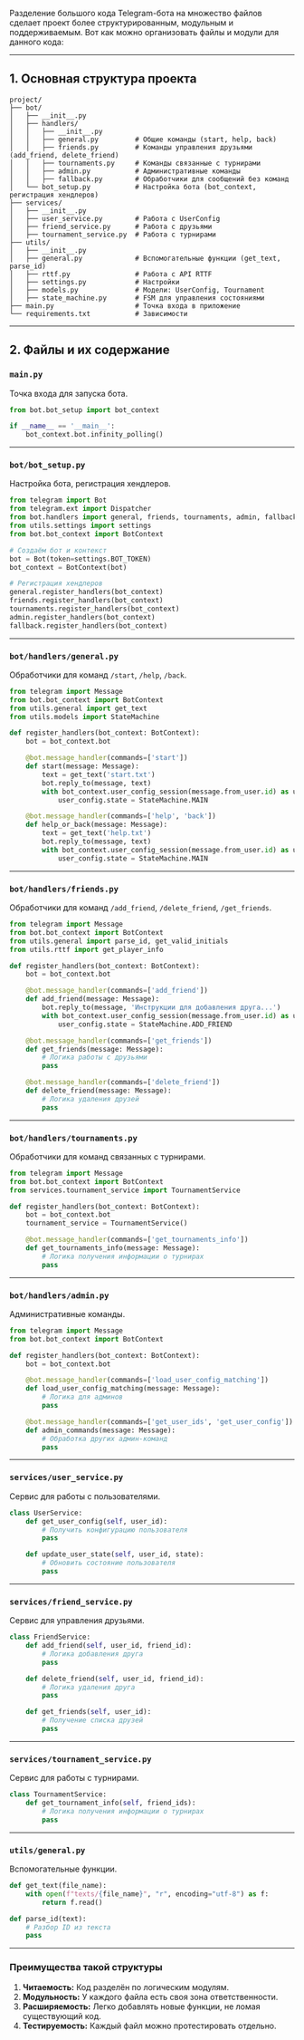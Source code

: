 Разделение большого кода Telegram-бота на множество файлов сделает проект более структурированным, модульным и поддерживаемым. Вот как можно организовать файлы и модули для данного кода:

---

## **1. Основная структура проекта**
```plaintext
project/
├── bot/
│   ├── __init__.py
│   ├── handlers/
│   │   ├── __init__.py
│   │   ├── general.py         # Общие команды (start, help, back)
│   │   ├── friends.py         # Команды управления друзьями (add_friend, delete_friend)
│   │   ├── tournaments.py     # Команды связанные с турнирами
│   │   ├── admin.py           # Административные команды
│   │   ├── fallback.py        # Обработчики для сообщений без команд
│   └── bot_setup.py           # Настройка бота (bot_context, регистрация хендлеров)
├── services/
│   ├── __init__.py
│   ├── user_service.py        # Работа с UserConfig
│   ├── friend_service.py      # Работа с друзьями
│   ├── tournament_service.py  # Работа с турнирами
├── utils/
│   ├── __init__.py
│   ├── general.py             # Вспомогательные функции (get_text, parse_id)
│   ├── rttf.py                # Работа с API RTTF
│   ├── settings.py            # Настройки
│   ├── models.py              # Модели: UserConfig, Tournament
│   ├── state_machine.py       # FSM для управления состояниями
├── main.py                    # Точка входа в приложение
└── requirements.txt           # Зависимости
```

---

## **2. Файлы и их содержание**

### **`main.py`**
Точка входа для запуска бота.

```python
from bot.bot_setup import bot_context

if __name__ == '__main__':
    bot_context.bot.infinity_polling()
```

---

### **`bot/bot_setup.py`**
Настройка бота, регистрация хендлеров.

```python
from telegram import Bot
from telegram.ext import Dispatcher
from bot.handlers import general, friends, tournaments, admin, fallback
from utils.settings import settings
from bot.bot_context import BotContext

# Создаём бот и контекст
bot = Bot(token=settings.BOT_TOKEN)
bot_context = BotContext(bot)

# Регистрация хендлеров
general.register_handlers(bot_context)
friends.register_handlers(bot_context)
tournaments.register_handlers(bot_context)
admin.register_handlers(bot_context)
fallback.register_handlers(bot_context)
```

---

### **`bot/handlers/general.py`**
Обработчики для команд `/start`, `/help`, `/back`.

```python
from telegram import Message
from bot.bot_context import BotContext
from utils.general import get_text
from utils.models import StateMachine

def register_handlers(bot_context: BotContext):
    bot = bot_context.bot

    @bot.message_handler(commands=['start'])
    def start(message: Message):
        text = get_text('start.txt')
        bot.reply_to(message, text)
        with bot_context.user_config_session(message.from_user.id) as user_config:
            user_config.state = StateMachine.MAIN

    @bot.message_handler(commands=['help', 'back'])
    def help_or_back(message: Message):
        text = get_text('help.txt')
        bot.reply_to(message, text)
        with bot_context.user_config_session(message.from_user.id) as user_config:
            user_config.state = StateMachine.MAIN
```

---

### **`bot/handlers/friends.py`**
Обработчики для команд `/add_friend`, `/delete_friend`, `/get_friends`.

```python
from telegram import Message
from bot.bot_context import BotContext
from utils.general import parse_id, get_valid_initials
from utils.rttf import get_player_info

def register_handlers(bot_context: BotContext):
    bot = bot_context.bot

    @bot.message_handler(commands=['add_friend'])
    def add_friend(message: Message):
        bot.reply_to(message, 'Инструкции для добавления друга...')
        with bot_context.user_config_session(message.from_user.id) as user_config:
            user_config.state = StateMachine.ADD_FRIEND

    @bot.message_handler(commands=['get_friends'])
    def get_friends(message: Message):
        # Логика работы с друзьями
        pass

    @bot.message_handler(commands=['delete_friend'])
    def delete_friend(message: Message):
        # Логика удаления друзей
        pass
```

---

### **`bot/handlers/tournaments.py`**
Обработчики для команд связанных с турнирами.

```python
from telegram import Message
from bot.bot_context import BotContext
from services.tournament_service import TournamentService

def register_handlers(bot_context: BotContext):
    bot = bot_context.bot
    tournament_service = TournamentService()

    @bot.message_handler(commands=['get_tournaments_info'])
    def get_tournaments_info(message: Message):
        # Логика получения информации о турнирах
        pass
```

---

### **`bot/handlers/admin.py`**
Административные команды.

```python
from telegram import Message
from bot.bot_context import BotContext

def register_handlers(bot_context: BotContext):
    bot = bot_context.bot

    @bot.message_handler(commands=['load_user_config_matching'])
    def load_user_config_matching(message: Message):
        # Логика для админов
        pass

    @bot.message_handler(commands=['get_user_ids', 'get_user_config'])
    def admin_commands(message: Message):
        # Обработка других админ-команд
        pass
```

---

### **`services/user_service.py`**
Сервис для работы с пользователями.

```python
class UserService:
    def get_user_config(self, user_id):
        # Получить конфигурацию пользователя
        pass

    def update_user_state(self, user_id, state):
        # Обновить состояние пользователя
        pass
```

---

### **`services/friend_service.py`**
Сервис для управления друзьями.

```python
class FriendService:
    def add_friend(self, user_id, friend_id):
        # Логика добавления друга
        pass

    def delete_friend(self, user_id, friend_id):
        # Логика удаления друга
        pass

    def get_friends(self, user_id):
        # Получение списка друзей
        pass
```

---

### **`services/tournament_service.py`**
Сервис для работы с турнирами.

```python
class TournamentService:
    def get_tournament_info(self, friend_ids):
        # Логика получения информации о турнирах
        pass
```

---

### **`utils/general.py`**
Вспомогательные функции.

```python
def get_text(file_name):
    with open(f"texts/{file_name}", "r", encoding="utf-8") as f:
        return f.read()

def parse_id(text):
    # Разбор ID из текста
    pass
```

---

### **Преимущества такой структуры**
1. **Читаемость:** Код разделён по логическим модулям.
2. **Модульность:** У каждого файла есть своя зона ответственности.
3. **Расширяемость:** Легко добавлять новые функции, не ломая существующий код.
4. **Тестируемость:** Каждый файл можно протестировать отдельно.
